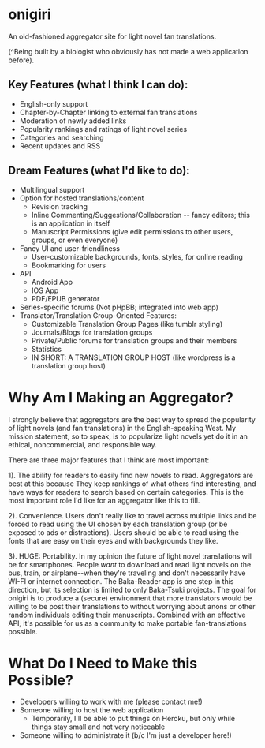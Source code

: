 onigiri
=======

An old-fashioned aggregator site for light novel fan translations. 

(^Being built by a biologist who obviously has not made a web application before).

Key Features (what I think I can do):
-------------------------------------
* English-only support
* Chapter-by-Chapter linking to external fan translations
* Moderation of newly added links
* Popularity rankings and ratings of light novel series
* Categories and searching
* Recent updates and RSS

Dream Features (what I'd like to do):
-------------------------------------
* Multilingual support
* Option for hosted translations/content
    * Revision tracking
    * Inline Commenting/Suggestions/Collaboration -- fancy editors; this is an application in itself
    * Manuscript Permissions (give edit permissions to other users, groups, or even everyone)
* Fancy UI and user-friendliness
    * User-customizable backgrounds, fonts, styles, for online reading
    * Bookmarking for users 
* API
    * Android App
    * IOS App
    * PDF/EPUB generator
* Series-specific forums (Not pHpBB; integrated into web app)
* Translator/Translation Group-Oriented Features:
    * Customizable Translation Group Pages (like tumblr styling)
    * Journals/Blogs for translation groups
    * Private/Public forums for translation groups and their members
    * Statistics
    * IN SHORT: A TRANSLATION GROUP HOST (like wordpress is a translation group host)

Why Am I Making an Aggregator?
==============================
I strongly believe that aggregators are the best way to spread the popularity of light novels
(and fan translations) in the English-speaking West. My mission statement, so to speak, is to
popularize light novels yet do it in an ethical, noncommercial, and responsible way.

There are three major features that I think are most important: 

1). The ability for readers to easily find new novels to read. Aggregators are best at this because
They keep rankings of what others find interesting, and have ways for readers to search based on 
certain categories. This is the most important role I'd like for an aggregator like this to fill.

2). Convenience. Users don't really like to travel across multiple links and be forced to read using
the UI chosen by each translation group (or be exposed to ads or distractions). Users should be able 
to read using the fonts that are easy on their eyes and with backgrounds they like.

3). HUGE: Portability. In my opinion the future of light novel translations will be for smartphones.
People *want* to download and read light novels on the bus, train, or airplane--when they're traveling
and don't necessarily have WI-FI or internet connection. The Baka-Reader app is one step in this
direction, but its selection is limited to only Baka-Tsuki projects. The goal for onigiri is to 
produce a (secure) environment that more translators would be willing to be post their translations to
without worrying about anons or other random individuals editing their manuscripts. 
Combined with an effective API, it's possible for us as a community to make portable fan-translations
possible.

What Do I Need to Make this Possible?
=====================================
* Developers willing to work with me (please contact me!)
* Someone willing to host the web application
    * Temporarily, I'll be able to put things on Heroku, but only while things stay small and not very noticeable  
* Someone willing to administrate it (b/c I'm just a developer here!)







